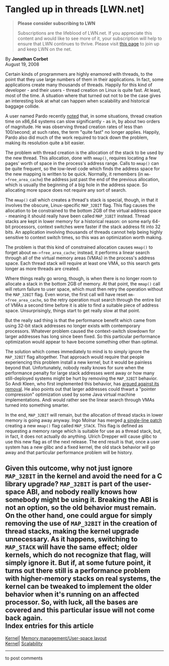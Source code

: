 # Tangled up in threads [LWN.net]

> **Please consider subscribing to LWN**
> 
> Subscriptions are the lifeblood of LWN.net. If you appreciate this content and would like to see more of it, your subscription will help to ensure that LWN continues to thrive. Please visit [this page](/Promo/nst-nag1/subscribe) to join up and keep LWN on the net. 

By **Jonathan Corbet**  
August 19, 2008 

Certain kinds of programmers are highly enamored with threads, to the point that they use large numbers of them in their applications. In fact, some applications create many thousands of threads. Happily for this kind of developer - and their users - thread creation on Linux is quite fast. At least, most of the time. A situation where that turned out not to be the case gives an interesting look at what can happen when scalability and historical baggage collide. 

A user named Pardo recently [noted](/Articles/294644/) that, in some situations, thread creation time on x86_64 systems can slow significantly - as in, by about two orders of magnitude. He was observing thread creation rates of less than 100/second; at such rates, the term "quite fast" no longer applies. Happily, Pardo also did much of the work required to track down the problem, making its resolution quite a bit easier. 

The problem with thread creation is the allocation of the stack to be used by the new thread. This allocation, done with `mmap()`, requires locating a few pages' worth of space in the process's address range. Calls to `mmap()` can be quite frequent, so the low-level code which finds the address space for the new mapping is written to be quick. Normally, it remembers (in `mm->free_area_cache`) the address just past the end of the previous allocation, which is usually the beginning of a big hole in the address space. So allocating more space does not require any sort of search. 

The `mmap()` call which creates a thread's stack is special, though, in that it involves the obscure, Linux-specific `MAP_32BIT` flag. This flag causes the allocation to be constrained to the bottom 2GB of the virtual address space - meaning it should really have been called `MAP_31BIT` instead. Thread stacks are kept in lower memory for a historical reason: on some early 64-bit processors, context switches were faster if the stack address fit into 32 bits. An application involving thousands of threads cannot help being highly sensitive to context switch times, so this was an optimization worth making. 

The problem is that this kind of constrained allocation causes `mmap()` to forget about `mm->free_area_cache`; instead, it performs a linear search through all of the virtual memory areas (VMAs) in the process's address space. Each thread stack will require at least one VMA, so this search gets longer as more threads are created. 

Where things really go wrong, though, is when there is no longer room to allocate a stack in the bottom 2GB of memory. At that point, the `mmap()` call will return failure to user space, which must then retry the operation without the `MAP_32BIT` flag. Even worse, the first call will have reset `mm->free_area_cache`, so the retry operation must search through the entire list of VMAs a second time before it is able to find a suitable piece of address space. Unsurprisingly, things start to get really slow at that point. 

But the really sad thing is that the performance benefit which came from using 32-bit stack addresses no longer exists with contemporary processors. Whatever problem caused the context-switch slowdown for larger addresses has long since been fixed. So this particular performance optimization would appear to have become something other than optimal. 

The solution which comes immediately to mind is to simply ignore the `MAP_32BIT` flag altogether. That approach would require that people experiencing this problem install a new kernel, but it would be painless beyond that. Unfortunately, nobody really knows for sure when the performance penalty for large stack addresses went away or how many still-deployed systems might be hurt by removing the `MAP_32BIT` behavior. So Andi Kleen, who first implemented this behavior, has [argued against its removal](/Articles/294649/). He also points out that larger addresses could thwart a "pointer compression" optimization used by some Java virtual machine implementations. Andi would rather see the linear search through VMAs turned into something smarter. 

In the end, `MAP_32BIT` will remain, but the allocation of thread stacks in lower memory is going away anyway. Ingo Molnar has merged [a single-line patch](/Articles/294651/) creating a new `mmap()` flag called `MAP_STACK`. This flag is defined as requesting a memory range which is suitable for use as a thread stack, but, in fact, it does not actually do anything. Ulrich Drepper will cause glibc to use this new flag as of the next release. The end result is that, once a user system has a new glibc and a fixed kernel, the old stack behavior will go away and that particular performance problem will be history. 

Given this outcome, why not just ignore `MAP_32BIT` in the kernel and avoid the need for a C library upgrade? `MAP_32BIT` is part of the user-space ABI, and nobody really knows how somebody might be using it. Breaking the ABI is not an option, so the old behavior must remain. On the other hand, one could argue for simply removing the use of `MAP_32BIT` in the creation of thread stacks, making the kernel upgrade unnecessary. As it happens, switching to `MAP_STACK` will have the same effect; older kernels, which do not recognize that flag, will simply ignore it. But if, at some future point, it turns out there still is a performance problem with higher-memory stacks on real systems, the kernel can be tweaked to implement the older behavior when it's running on an affected processor. So, with luck, all the bases are covered and this particular issue will not come back again.  
Index entries for this article  
---  
[Kernel](/Kernel/Index)| [Memory management/User-space layout](/Kernel/Index#Memory_management-User-space_layout)  
[Kernel](/Kernel/Index)| [Scalability](/Kernel/Index#Scalability)  
  


* * *

to post comments 

